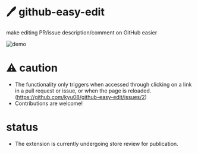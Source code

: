 # 🖊️ github-easy-edit
make editing PR/issue description/comment on GitHub easier

![demo](https://github.com/kyu08/github-easy-edit/assets/49891479/304692f3-a2c4-429f-ae67-f297e37c75ba)

# ⚠️ caution
- The functionality only triggers when accessed through clicking on a link in a pull request or issue, or when the page is reloaded. (https://github.com/kyu08/github-easy-edit/issues/2)
- Contributions are welcome!

# status
- The extension is currently undergoing store review for publication.
